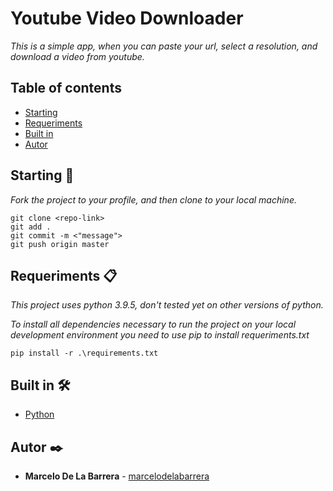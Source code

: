 # Youtube Video Downloader

_This is a simple app, when you can paste your url, select a resolution, and download a video from youtube._

## Table of contents
- [Starting](#starting-)
- [Requeriments](#requeriments-)
- [Built in](#built-in-%EF%B8%8F)
- [Autor](#autor-%EF%B8%8F)

## Starting 🚀

_Fork the project to your profile, and then clone to your local machine._

```
git clone <repo-link>
git add .
git commit -m <"message">
git push origin master
```

## Requeriments 📋

_This project uses python 3.9.5, don't tested yet on other versions of python._

_To install all dependencies necessary to run the project on your local development environment you need to use pip to install requeriments.txt_

```
pip install -r .\requirements.txt
```

## Built in 🛠️

- [Python](https://www.python.org/)


## Autor ✒️

- **Marcelo De La Barrera** - [marcelodelabarrera](https://github.com/marcelodelabarrera)
